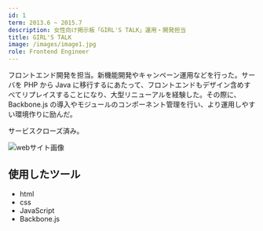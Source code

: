 ```yaml
---
id: 1
term: 2013.6 ~ 2015.7
description: 女性向け掲示板「GIRL'S TALK」運用・開発担当
title: GIRL'S TALK
image: /images/image1.jpg
role: Frontend Engineer
---
```


フロントエンド開発を担当。新機能開発やキャンペーン運用などを行った。サーバを PHP から Java に移行するにあたって、フロントエンドもデザイン含めすべてリプレイスすることになり、大型リニューアルを経験した。その際に、Backbone.js の導入やモジュールのコンポーネント管理を行い、より運用しやすい環境作りに励んだ。

サービスクローズ済み。

![webサイト画像](/images/201306gt.png)

## 使用したツール

- html
- css
- JavaScript
- Backbone.js
